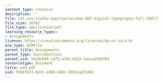 ```yaml
---
content_type: resource
description: ''
file: /ol-ocw-studio-app/courses/mas-962-digital-typography-fall-1997/556676720dd1a369948c20811a221661_ps9.pdf
file_size: 16762
file_type: application/pdf
learning_resource_types:
- Assignments
license: https://creativecommons.org/licenses/by-nc-sa/4.0/
ocw_type: OCWFile
parent_title: Assignments
parent_type: CourseSection
parent_uid: 543dc638-c4f5-a742-6523-1aeca169dfbd
resourcetype: Document
title: ps9.pdf
uid: 55667672-0dd1-a369-948c-20811a221661
---
```

